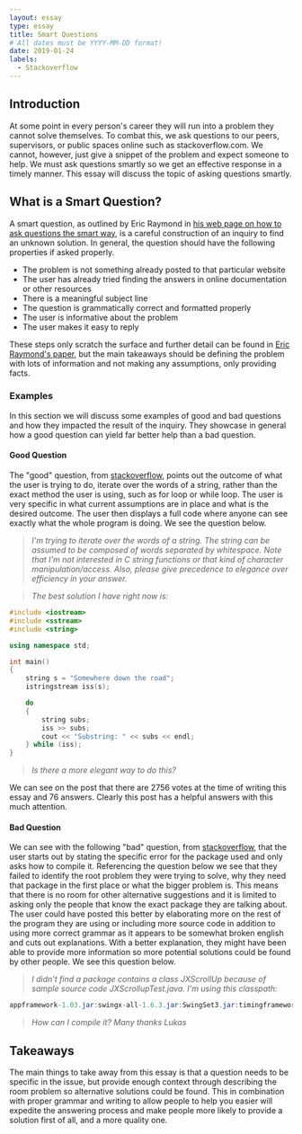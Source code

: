 ```yaml
---
layout: essay
type: essay
title: Smart Questions
# All dates must be YYYY-MM-DD format!
date: 2019-01-24
labels:
  - Stackoverflow
---
```

## Introduction
At some point in every person's career they will run into a problem they cannot solve themselves. To combat this, we ask questions to our peers, supervisors, or public spaces online such as stackoverflow.com. We cannot, however, just give a snippet of the problem and expect someone to help. We must ask questions smartly so we get an effective response in a timely manner. This essay will discuss the topic of asking questions smartly.

## What is a Smart Question?
A smart question, as outlined by Eric Raymond in [his web page on how to ask questions the smart way](http://www.catb.org/esr/faqs/smart-questions.html), is a careful construction of an inquiry to find an unknown solution. In general, the question should have the following properties if asked properly.
* The problem is not something already posted to that particular website
* The user has already tried finding the answers in online documentation or other resources
* There is a meaningful subject line
* The question is grammatically correct and formatted properly
* The user is informative about the problem
* The user makes it easy to reply

These steps only scratch the surface and further detail can be found in [Eric Raymond's paper](http://www.catb.org/esr/faqs/smart-questions.html), but the main takeaways should be defining the problem with lots of information and not making any assumptions, only providing facts.

### Examples
In this section we will discuss some examples of good and bad questions and how they impacted the result of the inquiry. They showcase in general how a good question can yield far better help than a bad question.

#### Good Question
The "good" question, from [stackoverflow](https://stackoverflow.com/questions/236129/how-do-i-iterate-over-the-words-of-a-string), points out the outcome of what the user is trying to do, iterate over the words of a string, rather than the exact method the user is using, such as for loop or while loop. The user is very specific in what current assumptions are in place and what is the desired outcome. The user then displays a full code where anyone can see exactly what the whole program is doing. We see the question below.


> *I'm trying to iterate over the words of a string.*
> *The string can be assumed to be composed of words separated by whitespace.*
> *Note that I'm not interested in C string functions or that kind of character manipulation/access. Also, please give precedence to elegance over efficiency in your answer.*

> *The best solution I have right now is:*
```c++
#include <iostream>
#include <sstream>
#include <string>

using namespace std;

int main()
{
    string s = "Somewhere down the road";
    istringstream iss(s);

    do
    {
        string subs;
        iss >> subs;
        cout << "Substring: " << subs << endl;
    } while (iss);
}
```
> *Is there a more elegant way to do this?*

We can see on the post that there are 2756 votes at the time of writing this essay and 76 answers. Clearly this post has a helpful answers with this much attention.

#### Bad Question

We can see with the following "bad" question, from [stackoverflow](https://stackoverflow.com/questions/9564461/jxscrollup-compile), that the user starts out by stating the specific error for the package used and only asks how to compile it. Referencing the question below we see that they failed to identify the root problem they were trying to solve, why they need that package in the first place or what the bigger problem is. This means that there is no room for other alternative suggestions and it is limited to asking only the people that know the exact package they are talking about. The user could have posted this better by elaborating more on the rest of the program they are using or including more source code in addition to using more correct grammar as it appears to be somewhat broken english and cuts out explanations. With a better explanation, they might have been able to provide more information so more potential solutions could be found by other people. We see this question below.

> *I didn't find a package contains a class JXScrollUp because of sample source code JXScrollupTest.java. I'm using this classpath:*
```java
appframework-1.03.jar:swingx-all-1.6.3.jar:SwingSet3.jar:timingframework-1.0.jar:jgoodies-looks-2.5.0.jar:jgoodies-forms-1.5.0.jar:.).
```
> *How can I compile it? Many thanks*
> *Lukas*

## Takeaways
The main things to take away from this essay is that a question needs to be specific in the issue, but provide enough context through describing the room problem so alternative solutions could be found. This in combination with proper grammar and writing to allow people to help you easier will expedite the answering process and make people more likely to provide a solution first of all, and a more quality one.
